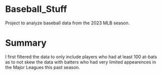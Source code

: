 # Baseball_Stuff
Project to analyze baseball data from the 2023 MLB season.

# Summary

I first filtered the data to only include players who had at least 100 at-bats as to not skew the data with batters who had very limited appearences in the Major Leagues this past season.

